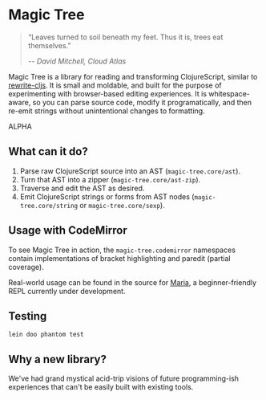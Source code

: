 # Magic Tree

> “Leaves turned to soil beneath my feet. Thus it is, trees eat themselves.”
>
> -- _David Mitchell, Cloud Atlas_

Magic Tree is a library for reading and transforming ClojureScript, similar to [rewrite-cljs](https://github.com/rundis/rewrite-cljs). It is small and moldable, and built for the purpose of experimenting with browser-based editing experiences. It is whitespace-aware, so you can parse source code, modify it programatically, and then re-emit strings without unintentional changes to formatting.

ALPHA

## What can it do?

1. Parse raw ClojureScript source into an AST (`magic-tree.core/ast`).
2. Turn that AST into a zipper (`magic-tree.core/ast-zip`).
3. Traverse and edit the AST as desired.
4. Emit ClojureScript strings or forms from AST nodes (`magic-tree.core/string` or `magic-tree.core/sexp`).

## Usage with CodeMirror

To see Magic Tree in action, the `magic-tree.codemirror` namespaces contain implementations of bracket highlighting and paredit (partial coverage).

Real-world usage can be found in the source for [Maria](https://github.com/mhuebert/maria), a beginner-friendly REPL currently under development.

## Testing

`lein doo phantom test`

## Why a new library?

We've had grand mystical acid-trip visions of future programming-ish experiences that can't be easily built with existing tools.